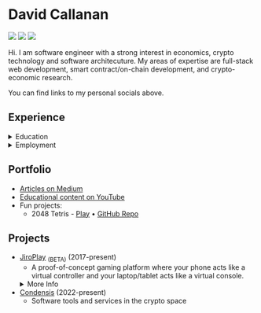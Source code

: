 # David Callanan

[![](https://img.shields.io/badge/GitHub-100000?style=for-the-badge&logo=github&logoColor=white)](https://github.com/davidcallanan)
[![](https://img.shields.io/badge/Medium-12100E?style=for-the-badge&logo=medium&logoColor=white)](https://medium.com/@davidcallanan)
[![](https://img.shields.io/badge/LinkedIn-0077B5?style=for-the-badge&logo=linkedin&logoColor=white)](https://www.linkedin.com/in/davidpcallanan/)

Hi. I am software engineer with a strong interest in economics, crypto technology and software architecuture.
My areas of expertise are full-stack web development, smart contract/on-chain development, and crypto-economic research.

You can find links to my personal socials above.

## Experience

<details>
  
<summary> Education </summary>

<br>
  
<ul>
  <li>
    Maynooth University — [Bachelor of Science, Computational Thinking](https://www.maynoothuniversity.ie/study-maynooth/undergraduate-studies/courses/bsc-computational-thinking) (2021-2024)
    <ul>
      <li> Computer Science, Pure Mathematics and Philosophy (Accelerated Degree) </li>
    </ul>
  </li>
  <li>
    Self-educated
    <ul>
      <li> Programming & Software Development (2012-2017) </li>
      <li> Software Architecture & Engineering (2018-present) </li>
      <li> Crypto Technology & Economics (2020-present) </li>
    </ul>
  </li>
</ul>

</details>

<details>

<summary> Employment </summary>

<br>

<ul>
  <li> DLT Capital Limited Ireland (2021-present) </li>
  <ul>
    <li> Full-stack development </li>
    <li> Crypto trading tools and research </li>
  </ul>
</ul>

</details>

## Portfolio

 - [Articles on Medium](https://medium.com/@davidcallanan)
 - [Educational content on YouTube](https://www.youtube.com/CodePulse)
 - Fun projects:
   - 2048 Tetris - [Play](/2048-tetris) • [GitHub Repo](https://github.com/davidcallanan/2048-tetris)

## Projects

 - [JiroPlay](https://gamepack.jiroplay.com/) <sub>(BETA)</sub> (2017-present)
   - A proof-of-concept gaming platform where your phone acts like a virtual controller and your laptop/tablet acts like a virtual console.
   <details> <summary> More Info </summary> <ul> <li> Takes advantage of WebRTC communication to reduce latency and server infrastructure needed. </li> <li> This was just a fun project and so the sample games are not high-quality. </li> <li> Knows issues: The platform does not work as reliably over hotspots, mobile data, public WiFi and in locations with firewall limitations. It is preferable for everyone to be on the same LAN network and to ensure that direct LAN communication is not blocked. There may be connection issues on older devices. </li> </ul> </details>
 - [Condensis](https://condensis.com/) (2022-present)
   - Software tools and services in the crypto space
